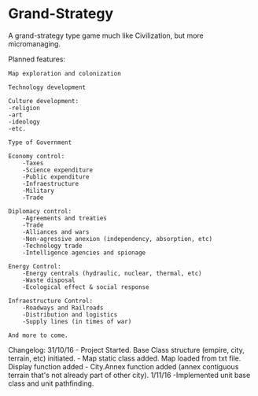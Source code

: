 # Grand-Strategy
A grand-strategy type game much like Civilization, but more micromanaging.

Planned features:

	Map exploration and colonization
	
	Technology development

	Culture development:
  	-religion
  	-art
  	-ideology
  	-etc.
		
	Type of Government
	
	Economy control:
		-Taxes
		-Science expenditure
		-Public expenditure
		-Infraestructure
		-Military
		-Trade
		
	Diplomacy control:
		-Agreements and treaties
		-Trade
		-Alliances and wars
		-Non-agressive anexion (independency, absorption, etc)
		-Technology trade
		-Intelligence agencies and spionage
		
	Energy Control:
		-Energy centrals (hydraulic, nuclear, thermal, etc)
		-Waste disposal
		-Ecological effect & social response
		
	Infraestructure Control:
		-Roadways and Railroads
		-Distribution and logistics
		-Supply lines (in times of war)
		
	And more to come.



Changelog:
31/10/16
	- Project Started. Base Class structure (empire, city, terrain, etc) initiated.
	- Map static class added. Map loaded from txt file. Display function added
	- City.Annex function added (annex contiguous terrain that's not already part of other city).
1/11/16
	-Implemented unit base class and unit pathfinding.
